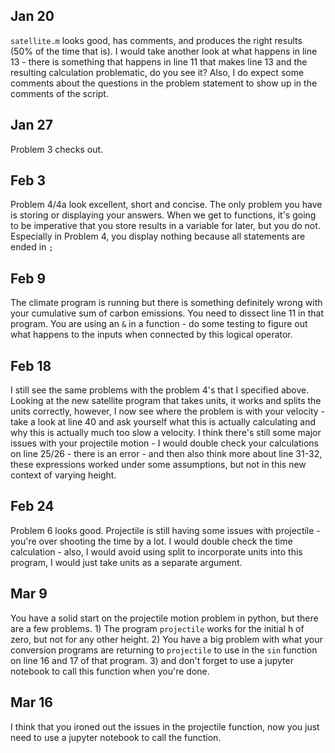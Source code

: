 ## Jan 20
`satellite.m` looks good, has comments, and produces the right results (50% of the time that is). I would take another look at what happens in line 13 - there is something that happens in line 11 that makes line 13 and the resulting calculation problematic, do you see it? Also, I do expect some comments about the questions in the problem statement to show up in the comments of the script.

## Jan 27
Problem 3 checks out.

## Feb 3
Problem 4/4a look excellent, short and concise. The only problem you have is storing or displaying your answers. When we get to functions, it's going to be imperative that you store results in a variable for later, but you do not. Especially in Problem 4, you display nothing because all statements are ended in `;`

## Feb 9
The climate program is running but there is something definitely wrong with your cumulative sum of carbon emissions. You need to dissect line 11 in that program. You are using an `&` in a function - do some testing to figure out what happens to the inputs when connected by this logical operator.

## Feb 18
I still see the same problems with the problem 4's that I specified above. Looking at the new satellite program that takes units, it works and splits the units correctly, however, I now see where the problem is with your velocity - take a look at line 40 and ask yourself what this is actually calculating and why this is actually much too slow a velocity. I think there's still some major issues with your projectile motion - I would double check your calculations on line 25/26 - there is an error - and then also think more about line 31-32, these expressions worked under some assumptions, but not in this new context of varying height.

## Feb 24
Problem 6 looks good. Projectile is still having some issues with projectile - you're over shooting the time by a lot. I would double check the time calculation - also, I would avoid using split to incorporate units into this program, I would just take units as a separate argument.

## Mar 9
You have a solid start on the projectile motion problem in python, but there are a few problems. 1) The program `projectile` works for the initial h of zero, but not for any other height. 2) You have a big problem with what your conversion programs are returning to `projectile` to use in the `sin` function on line 16 and 17 of that program. 3) and don't forget to use a jupyter notebook to call this function when you're done. 
## Mar 16
I think that you ironed out the issues in the projectile function, now you just need to use a jupyter notebook to call the function.
